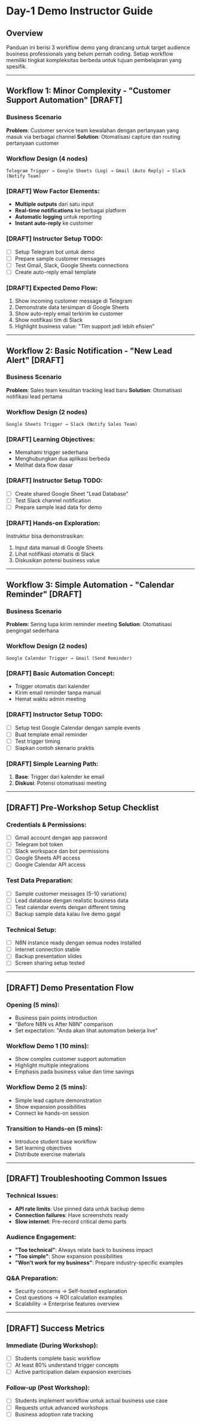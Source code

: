 # Day-1 Demo Instructor Guide

## Overview
Panduan ini berisi 3 workflow demo yang dirancang untuk target audience business professionals yang belum pernah coding. Setiap workflow memiliki tingkat kompleksitas berbeda untuk tujuan pembelajaran yang spesifik.

---

## Workflow 1: Minor Complexity - "Customer Support Automation" [DRAFT]

### Business Scenario
**Problem**: Customer service team kewalahan dengan pertanyaan yang masuk via berbagai channel
**Solution**: Otomatisasi capture dan routing pertanyaan customer

### Workflow Design (4 nodes)
```
Telegram Trigger → Google Sheets (Log) → Gmail (Auto Reply) → Slack (Notify Team)
```

### **[DRAFT]** Wow Factor Elements:
- **Multiple outputs** dari satu input
- **Real-time notifications** ke berbagai platform
- **Automatic logging** untuk reporting
- **Instant auto-reply** ke customer

### **[DRAFT]** Instructor Setup TODO:
- [ ] Setup Telegram bot untuk demo
- [ ] Prepare sample customer messages
- [ ] Test Gmail, Slack, Google Sheets connections
- [ ] Create auto-reply email template

### **[DRAFT]** Expected Demo Flow:
1. Show incoming customer message di Telegram
2. Demonstrate data tersimpan di Google Sheets
3. Show auto-reply email terkirim ke customer
4. Show notifikasi tim di Slack
5. Highlight business value: "Tim support jadi lebih efisien"

---

## Workflow 2: Basic Notification - "New Lead Alert" [DRAFT]

### Business Scenario
**Problem**: Sales team kesulitan tracking lead baru
**Solution**: Otomatisasi notifikasi lead pertama

### Workflow Design (2 nodes)
```
Google Sheets Trigger → Slack (Notify Sales Team)
```

### **[DRAFT]** Learning Objectives:
- Memahami trigger sederhana
- Menghubungkan dua aplikasi berbeda
- Melihat data flow dasar

### **[DRAFT]** Instructor Setup TODO:
- [ ] Create shared Google Sheet "Lead Database"
- [ ] Test Slack channel notification
- [ ] Prepare sample lead data for demo

### **[DRAFT]** Hands-on Exploration:
Instruktur bisa demonstrasikan:
1. Input data manual di Google Sheets
2. Lihat notifikasi otomatis di Slack
3. Diskusikan potensi business value

---

## Workflow 3: Simple Automation - "Calendar Reminder" [DRAFT]

### Business Scenario
**Problem**: Sering lupa kirim reminder meeting
**Solution**: Otomatisasi pengingat sederhana

### Workflow Design (2 nodes)
```
Google Calendar Trigger → Gmail (Send Reminder)
```

### **[DRAFT]** Basic Automation Concept:
- Trigger otomatis dari kalender
- Kirim email reminder tanpa manual
- Hemat waktu admin meeting

### **[DRAFT]** Instructor Setup TODO:
- [ ] Setup test Google Calendar dengan sample events
- [ ] Buat template email reminder
- [ ] Test trigger timing
- [ ] Siapkan contoh skenario praktis

### **[DRAFT]** Simple Learning Path:
1. **Base**: Trigger dari kalender ke email
2. **Diskusi**: Potensi otomatisasi meeting

---

## **[DRAFT]** Pre-Workshop Setup Checklist

### Credentials & Permissions:
- [ ] Gmail account dengan app password
- [ ] Telegram bot token
- [ ] Slack workspace dan bot permissions
- [ ] Google Sheets API access
- [ ] Google Calendar API access

### Test Data Preparation:
- [ ] Sample customer messages (5-10 variations)
- [ ] Lead database dengan realistic business data
- [ ] Test calendar events dengan different timing
- [ ] Backup sample data kalau live demo gagal

### Technical Setup:
- [ ] N8N instance ready dengan semua nodes installed
- [ ] Internet connection stable
- [ ] Backup presentation slides
- [ ] Screen sharing setup tested

---

## **[DRAFT]** Demo Presentation Flow

### Opening (5 mins):
- Business pain points introduction
- "Before N8N vs After N8N" comparison
- Set expectation: "Anda akan lihat automation bekerja live"

### Workflow Demo 1 (10 mins):
- Show complex customer support automation
- Highlight multiple integrations
- Emphasis pada business value dan time savings

### Workflow Demo 2 (5 mins):
- Simple lead capture demonstration
- Show expansion possibilities
- Connect ke hands-on session

### Transition to Hands-on (5 mins):
- Introduce student base workflow
- Set learning objectives
- Distribute exercise materials

---

## **[DRAFT]** Troubleshooting Common Issues

### Technical Issues:
- **API rate limits**: Use pinned data untuk backup demo
- **Connection failures**: Have screenshots ready
- **Slow internet**: Pre-record critical demo parts

### Audience Engagement:
- **"Too technical"**: Always relate back to business impact
- **"Too simple"**: Show expansion possibilities
- **"Won't work for my business"**: Prepare industry-specific examples

### Q&A Preparation:
- Security concerns → Self-hosted explanation
- Cost questions → ROI calculation examples
- Scalability → Enterprise features overview

---

## **[DRAFT]** Success Metrics

### Immediate (During Workshop):
- [ ] Students complete basic workflow
- [ ] At least 80% understand trigger concepts
- [ ] Active participation dalam expansion exercises

### Follow-up (Post Workshop):
- [ ] Students implement workflow untuk actual business use case
- [ ] Requests untuk advanced workshops
- [ ] Business adoption rate tracking